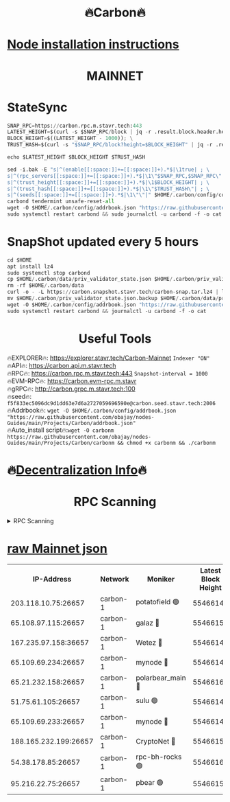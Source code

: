 <h1 align="center"> 🔥Carbon🔥</h1>

[Node installation instructions](https://github.com/obajay/nodes-Guides/tree/main/Projects/Carbon)
=
<h1 align="center"> MAINNET</h1>

# StateSync
```python
SNAP_RPC=https://carbon.rpc.m.stavr.tech:443
LATEST_HEIGHT=$(curl -s $SNAP_RPC/block | jq -r .result.block.header.height); \
BLOCK_HEIGHT=$((LATEST_HEIGHT - 1000)); \
TRUST_HASH=$(curl -s "$SNAP_RPC/block?height=$BLOCK_HEIGHT" | jq -r .result.block_id.hash)

echo $LATEST_HEIGHT $BLOCK_HEIGHT $TRUST_HASH

sed -i.bak -E "s|^(enable[[:space:]]+=[[:space:]]+).*$|\1true| ; \
s|^(rpc_servers[[:space:]]+=[[:space:]]+).*$|\1\"$SNAP_RPC,$SNAP_RPC\"| ; \
s|^(trust_height[[:space:]]+=[[:space:]]+).*$|\1$BLOCK_HEIGHT| ; \
s|^(trust_hash[[:space:]]+=[[:space:]]+).*$|\1\"$TRUST_HASH\"| ; \
s|^(seeds[[:space:]]+=[[:space:]]+).*$|\1\"\"|" $HOME/.carbon/config/config.toml
carbond tendermint unsafe-reset-all
wget -O $HOME/.carbon/config/addrbook.json "https://raw.githubusercontent.com/obajay/nodes-Guides/main/Projects/Carbon/addrbook.json"
sudo systemctl restart carbond && sudo journalctl -u carbond -f -o cat
```
# SnapShot  updated every 5 hours
```python
cd $HOME
apt install lz4
sudo systemctl stop carbond
cp $HOME/.carbon/data/priv_validator_state.json $HOME/.carbon/priv_validator_state.json.backup
rm -rf $HOME/.carbon/data
curl -o - -L https://carbon.snapshot.stavr.tech/carbon-snap.tar.lz4 | lz4 -c -d - | tar -x -C $HOME/.carbon --strip-components 2
mv $HOME/.carbon/priv_validator_state.json.backup $HOME/.carbon/data/priv_validator_state.json
wget -O $HOME/.carbon/config/addrbook.json "https://raw.githubusercontent.com/obajay/nodes-Guides/main/Projects/Carbon/addrbook.json"
sudo systemctl restart carbond && journalctl -u carbond -f -o cat
```

 <h1 align="center"> Useful Tools</h1>

🔥EXPLORER🔥:     https://explorer.stavr.tech/Carbon-Mainnet        `Indexer "ON"` \
🔥API🔥:          https://carbon.api.m.stavr.tech \
🔥RPC🔥:          https://carbon.rpc.m.stavr.tech:443              `Snapshot-interval = 1000` \
🔥EVM-RPC🔥:      https://carbon.evm-rpc.m.stavr \
🔥gRPC🔥:         http://carbon.grpc.m.stavr.tech:100 \
🔥seed🔥:      `f5f833ec5096dc9d1dd63e7d6a2727059696590e@carbon.seed.stavr.tech:2006` \
🔥Addrbook🔥:  `wget -O $HOME/.carbon/config/addrbook.json "https://raw.githubusercontent.com/obajay/nodes-Guides/main/Projects/Carbon/addrbook.json"` \
🔥Auto_install script🔥:`wget -O carbonm https://raw.githubusercontent.com/obajay/nodes-Guides/main/Projects/Carbon/carbonm && chmod +x carbonm && ./carbonm`

🔥[Decentralization Info](https://github.com/obajay/StateSync-snapshots/tree/main/Projects/Carbon/Decentralization)🔥
=
<h1 align="center"> RPC Scanning</h1>

<details>
<summary>RPC Scanning</summary>

<h2 align="center"> We scan nodes in real time every 4 hours. And we provide the final result of RPC endpoints.
We cannot influence the operation of these nodes in any way. </h2>


```python
If Voting Power is higher than 0 --> then the Node is a validator of the network and may be subject to attack and be a potential threat to the chain.
```
```python
We marked such validators with a red symbol
```

</details>

[raw Mainnet json](https://rpc-check.carbonm.stavr.tech/carbonm/rpc-carbonm-result.json)
=


<table><tr><th>IP-Address</th><th>Network</th><th>Moniker</th><th>Latest Block Height</th><th>Earliest Block Height</th><th>Catching Up</th><th>Tx Index</th><th>Voting Power</th><th>Scan Time</th></tr><tr><td>203.118.10.75:26657</td><td>carbon-1</td><td>potatofield 🟢</td><td>55466142</td><td>21164241</td><td>False</td><td>on</td><td>0</td><td>2024-03-28T22:51:50.611782870UTC</td></tr><tr><td>65.108.97.115:26657</td><td>carbon-1</td><td>galaz 🔴</td><td>55466157</td><td>47374001</td><td>False</td><td>on</td><td>10444630180</td><td>2024-03-28T22:52:18.488905166UTC</td></tr><tr><td>167.235.97.158:36657</td><td>carbon-1</td><td>Wetez 🔴</td><td>55466140</td><td>48067570</td><td>False</td><td>on</td><td>1385274859</td><td>2024-03-28T22:51:43.305080399UTC</td></tr><tr><td>65.109.69.234:26657</td><td>carbon-1</td><td>mynode 🔴</td><td>55466140</td><td>53160001</td><td>False</td><td>off</td><td>12071758132</td><td>2024-03-28T22:51:43.586957160UTC</td></tr><tr><td>65.21.232.158:26657</td><td>carbon-1</td><td>polarbear_main 🔴</td><td>55466160</td><td>54286001</td><td>False</td><td>on</td><td>10772580290</td><td>2024-03-28T22:52:23.188229420UTC</td></tr><tr><td>51.75.61.105:26657</td><td>carbon-1</td><td>sulu 🟢</td><td>55466149</td><td>54542001</td><td>False</td><td>off</td><td>0</td><td>2024-03-28T22:52:05.666181023UTC</td></tr><tr><td>65.109.69.233:26657</td><td>carbon-1</td><td>mynode 🔴</td><td>55466140</td><td>54660001</td><td>False</td><td>off</td><td>8381891624</td><td>2024-03-28T22:51:43.080985386UTC</td></tr><tr><td>188.165.232.199:26657</td><td>carbon-1</td><td>CryptoNet 🔴</td><td>55466159</td><td>55078001</td><td>False</td><td>off</td><td>3520363659</td><td>2024-03-28T22:52:22.862469458UTC</td></tr><tr><td>54.38.178.85:26657</td><td>carbon-1</td><td>rpc-bh-rocks 🟢</td><td>55466162</td><td>55108001</td><td>False</td><td>on</td><td>0</td><td>2024-03-28T22:52:27.522906457UTC</td></tr><tr><td>95.216.22.75:26657</td><td>carbon-1</td><td>pbear 🟢</td><td>55466151</td><td>55168001</td><td>False</td><td>on</td><td>0</td><td>2024-03-28T22:52:08.001504349UTC</td></tr></table>
